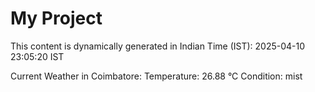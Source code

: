 # My Project

This content is dynamically generated in Indian Time (IST): 2025-04-10 23:05:20 IST


Current Weather in Coimbatore:
Temperature: 26.88 °C
Condition: mist
